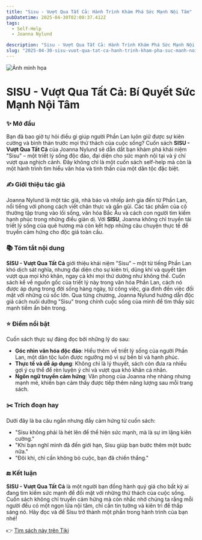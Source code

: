 ```yaml
---
title: "Sisu - Vượt Qua Tất Cả: Hành Trình Khám Phá Sức Mạnh Nội Tâm"
pubDatetime: 2025-04-30T02:00:37.412Z
tags:
  - Self-Help
  - Joanna Nylund

description: "Sisu - Vượt Qua Tất Cả: Hành Trình Khám Phá Sức Mạnh Nội Tâm"
slug: "2025-04-30-sisu-vuot-qua-tat-ca-hanh-trinh-kham-pha-suc-manh-noi-tam"
---
```


![Ảnh minh họa](https://external-content.duckduckgo.com/iu/?u=https%3A%2F%2Fvcdn.tikicdn.com%2Fts%2Ftmp%2Fc0%2F27%2F81%2F0ad766da8f42f29ee9cb2f32da66b5e4.jpg&f=1&ipt=9bc846f207e0504d922f98fd8660640ca63b3020667f5fba1fbebe625a62c85c)

 # SISU - Vượt Qua Tất Cả: Bí Quyết Sức Mạnh Nội Tâm

### ✨ Mở đầu
Bạn đã bao giờ tự hỏi điều gì giúp người Phần Lan luôn giữ được sự kiên cường và bình thản trước mọi thử thách của cuộc sống? Cuốn sách **SISU - Vượt Qua Tất Cả** của Joanna Nylund sẽ dẫn dắt bạn khám phá khái niệm "Sisu" – một triết lý sống độc đáo, đại diện cho sức mạnh nội tại và ý chí vượt qua nghịch cảnh. Đây không chỉ là một cuốn sách self-help mà còn là một hành trình tìm hiểu văn hóa và tinh thần của một dân tộc đặc biệt.

### ✍️ Giới thiệu tác giả
Joanna Nylund là một tác giả, nhà báo và nhiếp ảnh gia đến từ Phần Lan, nổi tiếng với phong cách viết chân thực và gần gũi. Các tác phẩm của cô thường tập trung vào lối sống, văn hóa Bắc Âu và cách con người tìm kiếm hạnh phúc trong những điều giản dị. Với **SISU**, Joanna không chỉ truyền tải triết lý sống của quê hương mà còn kết hợp những câu chuyện thực tế để truyền cảm hứng cho độc giả toàn cầu.

### 📚 Tóm tắt nội dung
**SISU - Vượt Qua Tất Cả** giới thiệu khái niệm "Sisu" – một từ tiếng Phần Lan khó dịch sát nghĩa, nhưng đại diện cho sự kiên trì, dũng khí và quyết tâm vượt qua mọi khó khăn, ngay cả khi mọi thứ dường như không thể. Cuốn sách kể về nguồn gốc của triết lý này trong văn hóa Phần Lan, cách nó được áp dụng trong đời sống hàng ngày, từ công việc, gia đình đến việc đối mặt với những cú sốc lớn. Qua từng chương, Joanna Nylund hướng dẫn độc giả cách nuôi dưỡng "Sisu" trong chính cuộc sống của mình để tìm thấy sức mạnh tiềm ẩn bên trong.

### ⭐ Điểm nổi bật
Cuốn sách thực sự đáng đọc bởi những lý do sau:
- **Góc nhìn văn hóa độc đáo**: Hiểu thêm về triết lý sống của người Phần Lan, một dân tộc luôn được ngưỡng mộ vì sự bền bỉ và hạnh phúc.
- **Thực tế và dễ áp dụng**: Không chỉ là lý thuyết, sách còn đưa ra nhiều gợi ý cụ thể để rèn luyện ý chí và vượt qua khó khăn cá nhân.
- **Ngôn ngữ truyền cảm hứng**: Văn phong của Joanna nhẹ nhàng nhưng mạnh mẽ, khiến bạn cảm thấy được tiếp thêm năng lượng sau mỗi trang sách.

### ✂️ Trích đoạn hay
Dưới đây là ba câu ngắn nhưng đầy cảm hứng từ cuốn sách:
- "Sisu không phải là hét lên để thể hiện sức mạnh, mà là sự im lặng kiên cường."
- "Khi bạn nghĩ mình đã đến giới hạn, Sisu giúp bạn bước thêm một bước nữa."
- "Đôi khi, chỉ cần không bỏ cuộc, bạn đã chiến thắng."

### 🔚 Kết luận
**SISU - Vượt Qua Tất Cả** là một người bạn đồng hành quý giá cho bất kỳ ai đang tìm kiếm sức mạnh để đối mặt với những thử thách của cuộc sống. Cuốn sách không chỉ truyền cảm hứng mà còn nhắc nhở chúng ta rằng mỗi người đều có một ngọn lửa nội tâm, chỉ cần tin tưởng và kiên trì để thắp sáng nó. Hãy đọc và để Sisu trở thành một phần trong hành trình của bạn nhé!

👉 [Tìm sách này trên Tiki](https://tiki.vn/search?q=SISU%20-%20V%C6%B0%E1%BB%A3t%20Qua%20T%E1%BA%A5t%20C%E1%BA%A3)